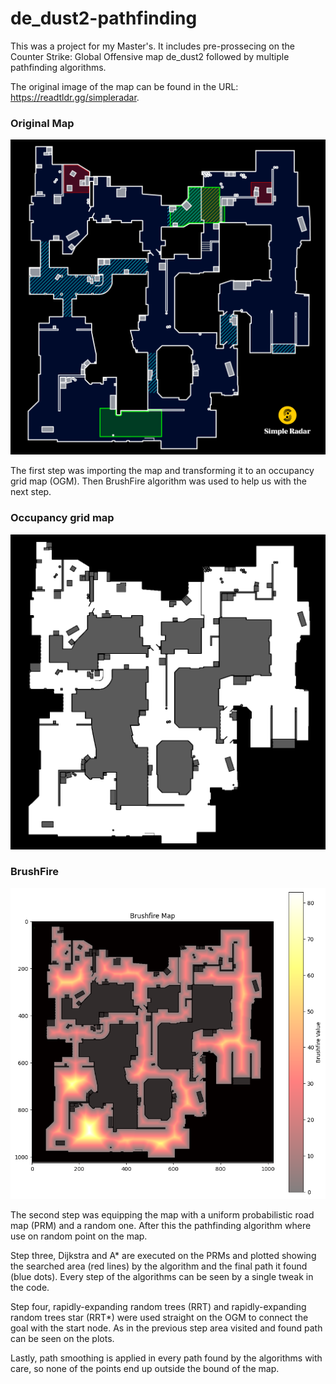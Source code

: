 # de_dust2-pathfinding
This was a project for my Master's. It includes pre-prossecing on the Counter Strike: Global Offensive map de_dust2 followed by multiple pathfinding algorithms.

The original image of the map can be found in the URL: https://readtldr.gg/simpleradar.
### Original Map
![Alt text](https://github.com/Kalatz/de_dust2-pathfinding/blob/main/Plots/De_dust2%20original%20image.png)


The first step was importing the map and transforming it to an occupancy grid map (OGM). Then BrushFire algorithm was used to help us with the next step.
### Occupancy grid map
![Alt text](https://github.com/Kalatz/de_dust2-pathfinding/blob/main/Plots/OGM.png)
### BrushFire
![Alt text](https://github.com/Kalatz/de_dust2-pathfinding/blob/main/Plots/BrushFire.png)

The second step was equipping the map with a uniform probabilistic road map (PRM) and a random one. After this the pathfinding algorithm where use on random point on the map.

Step three, Dijkstra and A* are executed on the PRMs and plotted showing the searched area (red lines) by the algorithm and the final path it found (blue dots). Every step of the algorithms can be seen by a single tweak in the code.

Step four, rapidly-expanding random trees (RRT) and rapidly-expanding random trees star (RRT*) were used straight on the OGM to connect the goal with the start node. As in the previous step area visited and found path can be seen on the plots.

Lastly, path smoothing is applied in every path found by the algorithms with care, so none of the points end up outside the bound of the map.
